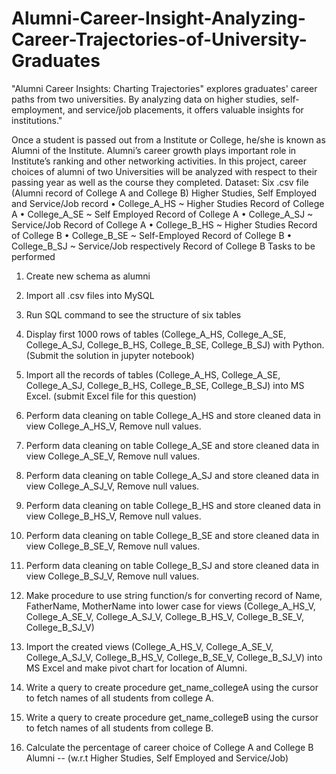 # Alumni-Career-Insight-Analyzing-Career-Trajectories-of-University-Graduates
"Alumni Career Insights: Charting Trajectories" explores graduates' career paths from two universities. By analyzing data on higher studies, self-employment, and service/job placements, it offers valuable insights for institutions."


Once a student is passed out from a Institute or College, he/she is known as Alumni of the Institute. Alumni’s career growth plays important role in Institute’s ranking and other networking activities. In this project, career choices of alumni of two Universities will be analyzed with respect to their passing year as well as the course they completed. 
Dataset: Six .csv file (Alumni record of College A and College B) Higher Studies, Self Employed and Service/Job record 
•	College_A_HS ~ Higher Studies Record of College A
•	College_A_SE ~ Self Employed Record of College A
•	College_A_SJ ~ Service/Job Record of College A
•	College_B_HS ~ Higher Studies Record of College B
•	College_B_SE ~ Self-Employed Record of College B
•	College_B_SJ ~ Service/Job respectively Record of College B
Tasks to be performed
1.	Create new schema as alumni
2.	Import all .csv files into MySQL
3.	Run SQL command to see the structure of six tables
4.	Display first 1000 rows of tables (College_A_HS, College_A_SE, College_A_SJ, College_B_HS, College_B_SE, College_B_SJ) with Python. (Submit the solution in jupyter notebook)

5.	Import all the records of tables (College_A_HS, College_A_SE, College_A_SJ, College_B_HS, College_B_SE, College_B_SJ) into MS Excel. (submit Excel file for this question) 
6.	Perform data cleaning on table College_A_HS and store cleaned data in view College_A_HS_V, Remove null values. 
7.	Perform data cleaning on table College_A_SE and store cleaned data in view College_A_SE_V, Remove null values.
8.	Perform data cleaning on table College_A_SJ and store cleaned data in view College_A_SJ_V, Remove null values.
9.	Perform data cleaning on table College_B_HS and store cleaned data in view College_B_HS_V, Remove null values.
10.	Perform data cleaning on table College_B_SE and store cleaned data in view College_B_SE_V, Remove null values.
11.	Perform data cleaning on table College_B_SJ and store cleaned data in view College_B_SJ_V, Remove null values.
12.	Make procedure to use string function/s for converting record of Name, FatherName, MotherName into lower case for views (College_A_HS_V, College_A_SE_V, College_A_SJ_V, College_B_HS_V, College_B_SE_V, College_B_SJ_V) 
13.	Import the created views (College_A_HS_V, College_A_SE_V, College_A_SJ_V, College_B_HS_V, College_B_SE_V, College_B_SJ_V) into MS Excel and make pivot chart for location of Alumni. 
14.	Write a query to create procedure get_name_collegeA using the cursor to fetch names of all students from college A.
 
15.	Write a query to create procedure get_name_collegeB using the cursor to fetch names of all students from college B.
16.	Calculate the percentage of career choice of College A and College B Alumni
-- (w.r.t Higher Studies, Self Employed and Service/Job)


